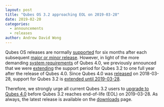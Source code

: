 ```yaml
---
layout: post
title: "Qubes OS 3.2 approaching EOL on 2019-03-28"
date: 2019-02-20
categories:
  - announcements
  - releases
author: Andrew David Wong
---
```


Qubes OS releases are normally [supported] for six months after each
subsequent [major or minor release]. However, in light of the more
demanding [system requirements] of Qubes 4.0, we previously announced
that we were [extending] the support period for Qubes 3.2 to one full
year after the release of Qubes 4.0. Since Qubes 4.0 was [released] on
2018-03-28, support for Qubes 3.2 is [extended until 2019-03-28].

Therefore, we strongly urge all current Qubes 3.2 users to [upgrade to
Qubes 4.0] before Qubes 3.2 reaches end-of-life (EOL) on 2019-03-28.
As always, the latest release is available on the [downloads] page.

[supported]: /doc/supported-versions/
[major or minor release]: /doc/version-scheme/
[system requirements]: /doc/system-requirements/
[extending]: /news/2016/09/02/4-0-minimum-requirements-3-2-extended-support/#extended-support-for-qubes-os-32
[released]: /news/2018/03/28/qubes-40/
[extended until 2019-03-28]: /news/2018/03/28/qubes-40/#the-past-and-the-future
[upgrade to Qubes 4.0]: /doc/upgrade-to-r4.0/
[downloads]: /downloads/

